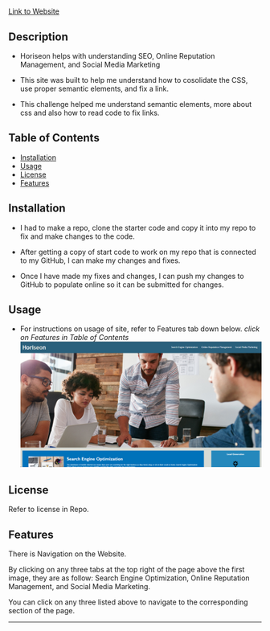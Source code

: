 # <Horiseon Website>

[Link to Website](https://kev-castro.github.io/horiseon_challenge/#search-engine-optimization)

## Description

- Horiseon helps with understanding SEO, Online Reputation Management, and Social Media Marketing 

- This site was built to help me understand how to cosolidate the CSS, use proper semantic elements, and fix a link.

- This challenge helped me understand semantic elements, more about css and also how to read code to fix links. 

## Table of Contents

- [Installation](#installation)
- [Usage](#usage)
- [License](#license)
- [Features](#features)

## Installation

- I had to make a repo, clone the starter code and copy it into my repo to fix and make changes to the code. 

- After getting a copy of start code to work on my repo that is connected to my GitHub, I can make my changes and fixes.

- Once I have made my fixes and changes, I can push my changes to GitHub to populate online so it can be submitted for changes. 

## Usage
- For instructions on usage of site, refer to Features tab down below. *click on Features in Table of Contents*
![Alt text](<assets/images/Screenshot 2023-08-31 153129.png>)

## License

Refer to license in Repo.

## Features

There is Navigation on the Website.

By clicking on any three tabs at the top right of the page above the first image, they are as follow: Search Engine Optimization, Online Reputation Management, and Social Media Marketing. 

You can click on any three listed above to navigate to the corresponding section of the page. 

---